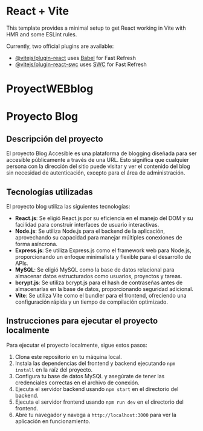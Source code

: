 # React + Vite

This template provides a minimal setup to get React working in Vite with HMR and some ESLint rules.

Currently, two official plugins are available:

- [@vitejs/plugin-react](https://github.com/vitejs/vite-plugin-react/blob/main/packages/plugin-react/README.md) uses [Babel](https://babeljs.io/) for Fast Refresh
- [@vitejs/plugin-react-swc](https://github.com/vitejs/vite-plugin-react-swc) uses [SWC](https://swc.rs/) for Fast Refresh

# ProyectWEBblog
# Proyecto Blog

## Descripción del proyecto
El proyecto Blog Accesible es una plataforma de blogging diseñada para ser accesible públicamente a través de una URL. Esto significa que cualquier persona con la dirección del sitio puede visitar y ver el contenido del blog sin necesidad de autenticación, excepto para el área de administración.
## Tecnologías utilizadas
El proyecto blog utiliza las siguientes tecnologías:

- **React.js**: Se eligió React.js por su eficiencia en el manejo del DOM y su facilidad para construir interfaces de usuario interactivas.
- **Node.js**: Se utiliza Node.js para el backend de la aplicación, aprovechando su capacidad para manejar múltiples conexiones de forma asíncrona.
- **Express.js**: Se utiliza Express.js como el framework web para Node.js, proporcionando un enfoque minimalista y flexible para el desarrollo de APIs.
- **MySQL**: Se eligió MySQL como la base de datos relacional para almacenar datos estructurados como usuarios, proyectos y tareas.
- **bcrypt.js**: Se utiliza bcrypt.js para el hash de contraseñas antes de almacenarlas en la base de datos, proporcionando seguridad adicional.
- **Vite**: Se utiliza Vite como el bundler para el frontend, ofreciendo una configuración rápida y un tiempo de compilación optimizado.

## Instrucciones para ejecutar el proyecto localmente
Para ejecutar el proyecto localmente, sigue estos pasos:

1. Clona este repositorio en tu máquina local.
2. Instala las dependencias del frontend y backend ejecutando `npm install` en la raíz del proyecto.
3. Configura tu base de datos MySQL y asegúrate de tener las credenciales correctas en el archivo de conexión.
4. Ejecuta el servidor backend usando `npm start` en el directorio del backend.
5. Ejecuta el servidor frontend usando `npm run dev` en el directorio del frontend.
6. Abre tu navegador y navega a `http://localhost:3000` para ver la aplicación en funcionamiento.